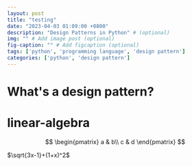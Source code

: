 ```yaml
---
layout: post
title: "testing"
date: "2023-04-03 01:09:00 +0800"
description: "Design Patterns in Python" # (optional)
img: "" # Add image post (optional)
fig-caption: "" # Add figcaption (optional)
tags: ['python', 'programming language', 'design pattern']
categories: ['python', 'design pattern']
---
```


# What's a design pattern?

# linear-algebra

$$ 
\begin{pmatrix}
a & b\\
c & d
\end{pmatrix}
$$

$\sqrt{3x-1}+(1+x)^2$